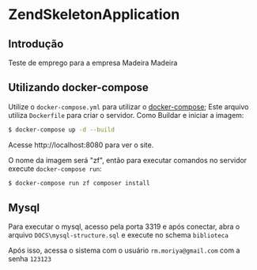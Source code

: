 # ZendSkeletonApplication

## Introdução

Teste de emprego para a empresa Madeira Madeira


## Utilizando docker-compose

Utilize o `docker-compose.yml` para utilizar o
[docker-compose](https://docs.docker.com/compose/); Este arquivo utiliza `Dockerfile` para criar o servidor. 
Como Buildar e iniciar a imagem:

```bash
$ docker-compose up -d --build
```

Acesse http://localhost:8080 para ver o site.

O nome da imagem será
"zf", então para executar comandos no servidor execute `docker-compose run`:

```bash
$ docker-compose run zf composer install
```

## Mysql

Para executar o mysql, acesso pela porta 3319 e após conectar, abra o arquivo `DOCS\mysql-structure.sql` e execute no schema `biblioteca`

Após isso, acessa o sistema com o usuário `rm.moriya@gmail.com` com a senha `123123`
